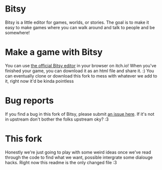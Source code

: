 # Bitsy
Bitsy is a little editor for games, worlds, or stories.
The goal is to make it easy to make games where you can walk around and talk to people and be somewhere!

# Make a game with Bitsy
You can use [the official Bitsy editor](https://ledoux.itch.io/bitsy) in your browser on itch.io! When you've finished your game, you can download it as an html file and share it. :)
You can eventually clone or download this fork to mess with whatever we add to it, right now it'd be kinda pointless

# Bug reports
If you find a bug in this fork of Bitsy, please submit [an issue here](https://github.com/Rathermaddy/bitsy/issues).
If it's not in upstream don't bother the folks upstream oky? :3

# This fork
Honestly we're just going to play with some weird ideas once we've read through the code to find what we want, possible intergrate some dialouge hacks.
Right now this readme is the only changed file :3
